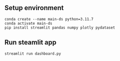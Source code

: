 ## Setup environment
```
conda create --name main-ds python=3.11.7
conda activate main-ds
pip install streamlit pandas numpy plotly pydataset
```

## Run steamlit app
```
streamlit run dashboard.py
```


